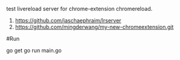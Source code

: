 test livereload server for chrome-extension chromereload.

1. https://github.com/jaschaephraim/lrserver
2. https://github.com/mingderwang/my-new-chromeextension.git

#Run

  go get
  go run main.go


